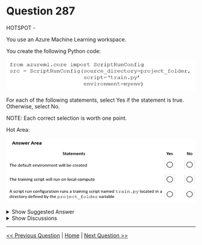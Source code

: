 # Question 287

HOTSPOT -

You use an Azure Machine Learning workspace.

You create the following Python code:

![Question Image](../images/q287_q_0031300001.png)

For each of the following statements, select Yes if the statement is true. Otherwise, select No.

NOTE: Each correct selection is worth one point.

Hot Area:

![Question Image](../images/q287_q_0031300002.png)

<details>
  <summary>Show Suggested Answer</summary>

<img src="../images/q287_ans_0_0031400001.png" alt="Answer Image"><br>

<p>Box 1: No -</p>
<p>Environment is a required parameter. The environment to use for the run. If no environment is specified, azureml.core.runconfig.DEFAULT_CPU_IMAGE will be used as the Docker image for the run.</p>
<p>The following example shows how to instantiate a new environment. from azureml.core import Environment myenv = Environment(name=&quot;myenv&quot;)</p>
<p>Box 2: Yes -</p>
<p>Parameter compute_target: The compute target where training will happen. This can either be a ComputeTarget object, the name of an existing ComputeTarget, or the string &quot;local&quot;. If no compute target is specified, your local machine will be used.</p>
<p>Box 3: Yes -</p>
<p>Parameter source_directory. A local directory containing code files needed for a run.</p>
<p>Parameter script. The file path relative to the source_directory of the script to be run.</p>
<p>Reference:</p>
<p>https://docs.microsoft.com/en-us/python/api/azureml-core/azureml.core.scriptrunconfig https://docs.microsoft.com/en-us/python/api/azureml-core/azureml.core.environment.environment</p>

</details>

<details>
  <summary>Show Discussions</summary>

<blockquote><p><strong>445f1bd</strong> <code>(Fri 25 Jul 2025 01:34)</code> - <em>Upvotes: 1</em></p><p>From https://learn.microsoft.com/en-us/python/api/azureml-core/azureml.core.scriptrunconfig?view=azure-ml-py.....

compute_target

AbstractComputeTarget or str
The compute target where training will happen. This can either be a ComputeTarget object, the name of an existing ComputeTarget, or the string &quot;local&quot;. If no compute target is specified, your local machine will be used.</p></blockquote>

<blockquote><p><strong>jefimija</strong> <code>(Wed 30 Oct 2024 10:02)</code> - <em>Upvotes: 2</em></p><p>how do we know it&#x27;s local compute?</p></blockquote>
<blockquote><p><strong>a6cb3b0</strong> <code>(Fri 22 Mar 2024 17:25)</code> - <em>Upvotes: 2</em></p><p>No-Yes-Yes
for 2nd:
The compute target where training will happen. This can either be a ComputeTarget object, the name of an existing ComputeTarget, or the string &quot;local&quot;. If no compute target is specified, your local machine will be used.
see: https://learn.microsoft.com/en-us/python/api/azureml-core/azureml.core.scriptrunconfig?view=azure-ml-py</p></blockquote>
<blockquote><p><strong>haby</strong> <code>(Mon 18 Dec 2023 18:15)</code> - <em>Upvotes: 2</em></p><p>No - Yes - Yes; 
for 2nd , compute_target = None by default, which means if not setting, run on local compute by default</p></blockquote>
<blockquote><p><strong>ferren</strong> <code>(Mon 11 Sep 2023 00:48)</code> - <em>Upvotes: 1</em></p><p>type in chat gpt and answer is No No Yes</p></blockquote>
<blockquote><p><strong>Batman160591</strong> <code>(Mon 26 Jun 2023 21:42)</code> - <em>Upvotes: 3</em></p><p>The default environment will be created: No
    The training script will run on local compute: No
    A script run configuration runs a training script named train.py located in the directory defined by the project_folder variable: Yes</p></blockquote>
<blockquote><p><strong>giusecozza</strong> <code>(Wed 07 Sep 2022 13:10)</code> - <em>Upvotes: 3</em></p><p>I&#x27;m skeptic about Box3: &quot;A ScriptRunConfig object is used to configure the information necessary for submitting a training run as part of an Experiment&quot;...so it should &quot;configure&quot;, not &quot;run&quot;...isn&#x27;t it?

https://docs.microsoft.com/en-us/python/api/azureml-core/azureml.core.scriptrunconfig?view=azure-ml-py</p></blockquote>

</details>

---

[<< Previous Question](question_286.md) | [Home](/index.md) | [Next Question >>](question_288.md)
